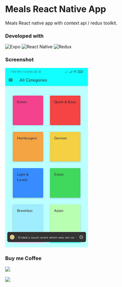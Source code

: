 # Meals React Native App
Meals React native app with context api / redux toolkit. 

### Developed with 
![Expo](https://img.shields.io/badge/expo-1C1E24?style=for-the-badge&logo=expo&logoColor=#D04A37) ![React Native](https://img.shields.io/badge/react_native-%2320232a.svg?style=for-the-badge&logo=react&logoColor=%2361DAFB) ![Redux](https://img.shields.io/badge/redux-%23593d88.svg?style=for-the-badge&logo=redux&logoColor=white)

### Screenshot
![Home Screen](./homepage.png)

### Buy me Coffee
[![](https://img.shields.io/badge/Ko--fi-F16061?style=for-the-badge&logo=ko-fi&logoColor=white)](https://ko-fi.com/virendrakhorwal)

![](http://ForTheBadge.com/images/badges/built-with-love.svg)